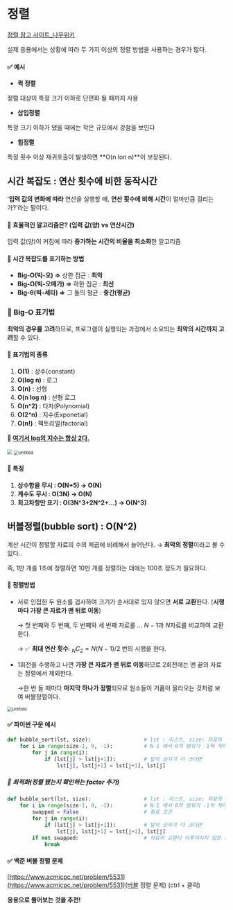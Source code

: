 # 정렬

[정렬 참고 사이트_나무위키](https://namu.wiki/w/%EC%A0%95%EB%A0%AC%20%EC%95%8C%EA%B3%A0%EB%A6%AC%EC%A6%98#s-4.2.3)

실제 응용에서는 상황에 따라 두 가지 이상의 정렬 방법을 사용하는 경우가 많다.

#### **✅ 예시**

- **퀵 정렬**

정렬 대상이 특정 크기 이하로 단편화 될 때까지 사용

- **삽입정렬**

특정 크기 이하가 됐을 때에는 작은 규모에서 강점을 보인다

- **힙정렬**

특정 횟수 이상 재귀호출이 발생하면 **O(n lon n)**이 보장된다.



## 시간 복잡도 : 연산 횟수에 비한 동작시간

‘**입력 값의 변화에 따라** 연산을 실행할 때, **연산 횟수에 비해 시간**이 얼마만큼 걸리는가?’라는 말이다.



#### **🔻 효율적인 알고리즘은? (입력 값(양) vs 연산시간)**

입력 값(양)이 커짐에 따라 **증가하는 시간의 비율을 최소화**한 알고리즘



#### **🔷 시간 복잡도를 표기하는 방법**

- **Big-O(빅-오) ⇒** 상한 점근 : **최악**
- **Big-Ω(빅-오메가) ⇒** 하한 점근 : **최선**
- **Big-θ(빅-세타) ⇒** 그 둘의 평균 : **중간(평균)**



### **🔳 Big-O 표기법**

**최악의 경우를 고려**하므로, 프로그램이 실행되는 과정에서 소요되는 **최악의 시간까지 고려**할 수 있다.

#### **🔹 표기법의 종류**

1. **O(1)** : 상수(constant)
2. **O(log n)** : 로그
3. **O(n)** : 선형
4. **O(n log n)** : 선형 로그
5. **O(n^2)** : 다차(Polynomial)
6. **O(2^n)** : 지수(Exponetial)
7. **O(n!)** : 팩토리얼(factorial)

**📍 <u>여기서 log의 지수는 항상 2다.</u>**

<img src="https://images.velog.io/images/youngblue/post/3335929a-aa03-4da7-b272-43adbba9b751/big-o.png" style="zoom:67%;" />

<img src="https://t1.daumcdn.net/cfile/tistory/99EF1E395C7EB4B601" alt="Untitled" style="zoom:67%;" />

#### **🔸 특징**

1. **상수항을 무시 : O(N+5) → O(N)**
2. **계수도 무시 : O(3N) → O(N)**
3. **최고차항만 표기 : O(3N^3+2N^2+…) → O(N^3)**



## 버블정렬(bubble sort) : O(N^2)

계산 시간이 정렬할 자료의 수의 제곱에 비례해서 늘어난다.  → **최악의 정렬**이라고 볼 수 있다..

즉, 1만 개를 1초에 정렬하면 10만 개를 정렬하는 데에는 100초 정도가 필요하다.



#### **🔸 정렬방법**

- 서로 인접한 두 원소를 검사하여 크기가 순서대로 있지 않으면 **서로 교환**한다. (**시행마다 가장 큰 자료가 맨 뒤로 이동**)
  
    → 첫 번째와 두 번째, 두 번째와 세 번째 자료를 … $N-1$과  $N$자료를 비교하여 교환한다.
    
    → ✅ **최대 연산 횟수**: $_NC_2 = N(N-1)/2$ 번의 시행을 한다.
    
- 1회전을 수행하고 나면 **가장 큰 자료가 맨 뒤로 이동**하므로 2회전에는 맨 끝의 자료는 정렬에서 제외한다.
  
    →한 번 돌 때마다 **마지막 하나가 정렬**되므로 원소들이 거품이 올라오는 것처럼 보여 버블정렬이다.
    

<img src="https://blog.kakaocdn.net/dn/bShmWc/btq0iAVbeB4/QmmStNtB3LkMPXV2KYr6x0/img.png" alt="Untitled" style="zoom: 67%;" />



#### **✅ 파이썬 구문 예시**

```python
def bubble_sort(lst, size):                 # lst : 리스트, size: 자료의 수 = (len(lst))
    for i in range(size-1, 0, -1):          # N-1 에서 0의 범위가 -1씩 작아진다.
        for j in range(i):
            if (lst[j] > lst[j+1]):         # 앞의 숫자가 더 크다면
                lst[j], lst[j+1] = lst[j+1], lst[j]
```

##### **🔻 최적화(정렬 됐는지 확인하는 factor 추가)**

```python
def bubble_sort(lst, size):                 # lst : 리스트, size: 자료의 수 = (len(lst))
    for i in range(size-1, 0, -1):          # N-1 에서 0의 범위가 -1씩 작아진다.
        swapped = False                     # 종료 조건
        for j in range(i):
            if (lst[j] > lst[j+1]):         # 앞의 숫자가 더 크다면
                lst[j], lst[j+1] = lst[j+1], lst[j]
        if not swapped:                     # 자료의 교환이 이루어지지 않은 경우(정렬됨)
            break
```



#### **✅ 백준 버블 정렬 문제**

[https://www.acmicpc.net/problem/5531](https://www.acmicpc.net/problem/5531)(버블 정렬 문제) (ctrl + 클릭)

**응용으로 풀어보는 것을 추천!**